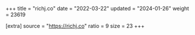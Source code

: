 +++
title = "richj.co"
date = "2022-03-22"
updated = "2024-01-26"
weight = 23619

[extra]
source = "https://richj.co"
ratio = 9
size = 23
+++
